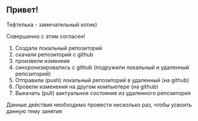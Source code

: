 ## Привет!

Тефтелька - замечательный котик)

Совершенно с этим согласен!

1. Создали локальный репозиторий
2. скачали репозиторий с github
3. произвели изменеия
4. синхронизировались с github (подружили локальный и удаленный репозиторий)
5. Отправили (push) локальный репозиторий в удаленный (на github)
6. Провели изменения на другом компьютере (на github)
7. Выкачать (pull) аактуальное состояние из удаленного репозитория

Данные действия необходимо провести несколько раз, чтобы усвоить данную тему занятия
